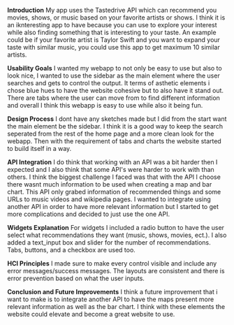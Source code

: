 **Introduction**
  My app uses the Tastedrive API which can recommend you movies, shows, or music based on your favorite artists or shows. I think it is an 
  iknteresting app to have because you can use to explore your interest while also finding something that is interesting to your taste. An example
  could be if your favorite artist is Taylor Swift and you want to expand your taste with similar music, you could use this app to get maximum 10 
  similar artists.

**Usability Goals**
  I wanted my webapp to not only be easy to use but also to look nice, I wanted to use the sidebar as the main element where the user searches 
  and gets to control the output. It terms of asthetic elements i chose blue hues to have the website cohesive but to also have it stand out. 
  There are tabs where the user can move from to find different information and overall I think this webapp is easy to use while also it being fun.

**Design Process**
  I dont have any sketches made but I did from the start want the main element be the sidebar. I think it is a good way to keep the search 
  seperated from the rest of the home page and a more clean look for the webapp. Then with the requirement of tabs and charts the website 
  started to build itself in a way.

**API Integration**
  I do think that working with an API was a bit harder then I expected and I also think that some API's were harder to work with than others. I 
  think the biggest challenge I faced was that with the API I choose there wasnt much information to be used when creating a map and bar chart. 
  This API only grabed information of recommended things and some URLs to music videos and wikipedia pages. I wanted to integrate using another API
  in order to have more relevant information but I started to get more complications and decided to just use the one API.

**Widgets Explanation**
    For widgets I included a radio button to have the user select what recommendations they want (music, shows, movies, ect.). I also added a 
    text_input box and slider for the number of recommendations. Tabs, buttons, and a checkbox are used too.

**HCI Principles**
  I made sure to make every control visible and include any error messages/success messages. The layouts are consistent and there is error 
  prevention based on what the user inputs.
  

**Conclusion and Future Improvements**
  I think a future improvement that i want to make is to integrate another API to have the maps present more relevant information as well as the 
  bar chart. I think with these elements the website could elevate and become a great website to use.


